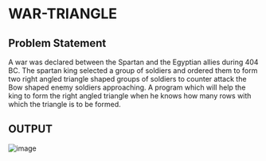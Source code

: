 # WAR-TRIANGLE

## Problem Statement
A war was declared between the Spartan and the Egyptian allies during 404 BC. The
spartan king selected a group of soldiers and ordered them to form two right angled
triangle shaped groups of soldiers to counter attack the Bow shaped enemy soldiers
approaching. A program which will help the king to form the right angled triangle
when he knows how many rows with which the triangle is to be formed.

## OUTPUT
![image](https://github.com/user-attachments/assets/f930ef54-35ce-4723-8b6d-a78b7e2bee50)
